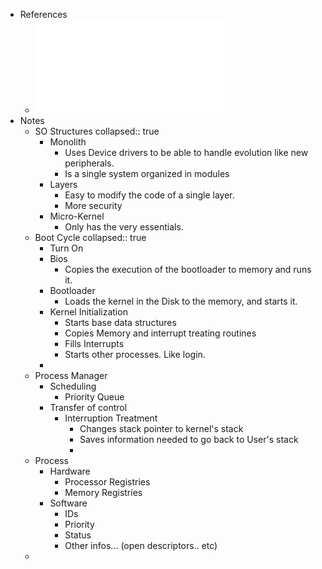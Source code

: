- References
	- ![14 - Organizacao-sistemas-operativos e despacho.pdf](../assets/14_-_Organizacao-sistemas-operativos_e_despacho_1735458139693_0.pdf)
- Notes
	- SO Structures
	  collapsed:: true
		- Monolith
			- Uses Device drivers to be able to handle evolution like new peripherals.
			- Is a single system organized in modules
		- Layers
			- Easy to modify the code of a single layer.
			- More security
		- Micro-Kernel
			- Only has the very essentials.
	- Boot Cycle
	  collapsed:: true
		- Turn On
		- Bios
			- Copies the execution of the bootloader to memory and runs it.
		- Bootloader
			- Loads the kernel in the Disk to the memory, and starts it.
		- Kernel Initialization
			- Starts base data structures
			- Copies Memory and interrupt treating routines
			- Fills Interrupts
			- Starts other processes. Like login.
		-
	- Process Manager
		- Scheduling
			- Priority Queue
		- Transfer of control
			- Interruption Treatment
				- Changes stack pointer to kernel's stack
				- Saves information needed to go back to User's stack
				-
	- Process
		- Hardware
			- Processor Registries
			- Memory Registries
		- Software
			- IDs
			- Priority
			- Status
			- Other infos... (open descriptors.. etc)
	-